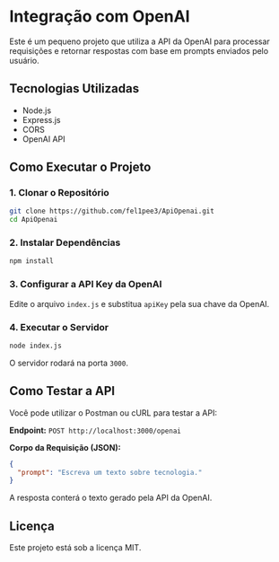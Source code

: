 # Integração com OpenAI

Este é um pequeno projeto que utiliza a API da OpenAI para processar requisições e retornar respostas com base em prompts enviados pelo usuário.

## Tecnologias Utilizadas
- Node.js
- Express.js
- CORS
- OpenAI API

## Como Executar o Projeto

### 1. Clonar o Repositório
```sh
git clone https://github.com/fel1pee3/ApiOpenai.git
cd ApiOpenai
```

### 2. Instalar Dependências
```sh
npm install
```

### 3. Configurar a API Key da OpenAI
Edite o arquivo `index.js` e substitua `apiKey` pela sua chave da OpenAI.

### 4. Executar o Servidor
```sh
node index.js
```
O servidor rodará na porta `3000`.

## Como Testar a API
Você pode utilizar o Postman ou cURL para testar a API:

**Endpoint:** `POST http://localhost:3000/openai`

**Corpo da Requisição (JSON):**
```json
{
  "prompt": "Escreva um texto sobre tecnologia."
}
```

A resposta conterá o texto gerado pela API da OpenAI.

## Licença
Este projeto está sob a licença MIT.

